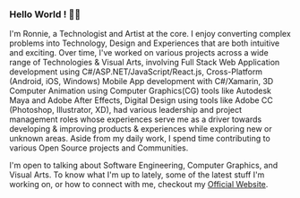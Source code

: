 ### Hello World ! 👋🏽
I'm Ronnie, a Technologist and Artist at the core. I enjoy converting complex problems into Technology, Design and Experiences that are both intuitive and exciting. Over time, I've worked on various projects across a wide range of Technologies & Visual Arts, involving Full Stack Web Application development using C#/ASP.NET/JavaScript/React.js, Cross-Platform (Android, iOS, Windows) Mobile App development with C#/Xamarin, 3D Computer Animation using Computer Graphics(CG) tools like Autodesk Maya and Adobe After Effects, Digital Design using tools like Adobe CC (Photoshop, Illustrator, XD), had various leadership and project management roles whose experiences serve me as a driver towards developing & improving products & experiences while exploring new or unknown areas. Aside from my daily work, I spend time contributing to various Open Source projects and Communities.

I'm open to talking about Software Engineering, Computer Graphics, and Visual Arts. To know what I'm up to lately, some of the latest stuff I'm working on, or how to connect with me, checkout my <a href="https://ronnielutaro.github.io/portfolio/" target="_blank">Official Website</a>.
